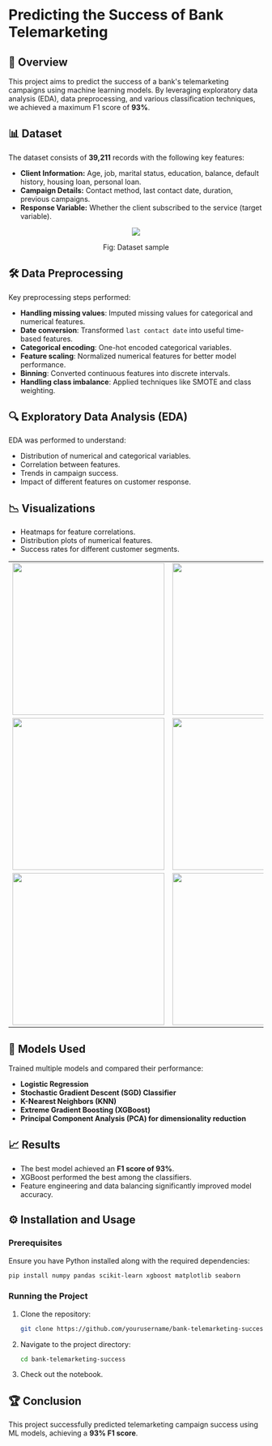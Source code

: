 # Predicting the Success of Bank Telemarketing

## 📌 Overview
This project aims to predict the success of a bank's telemarketing campaigns using machine learning models. By leveraging exploratory data analysis (EDA), data preprocessing, and various classification techniques, we achieved a maximum F1 score of **93%**.

## 📊 Dataset
The dataset consists of **39,211** records with the following key features:
- **Client Information:** Age, job, marital status, education, balance, default history, housing loan, personal loan.
- **Campaign Details:** Contact method, last contact date, duration, previous campaigns.
- **Response Variable:** Whether the client subscribed to the service (target variable).

<div align="center">
   <img src="https://github.com/user-attachments/assets/d848509e-0728-490b-b2d5-96b6cbcdef46">
   <p>Fig: Dataset sample</p>
</div>

## 🛠️ Data Preprocessing
Key preprocessing steps performed:
- **Handling missing values**: Imputed missing values for categorical and numerical features.
- **Date conversion**: Transformed `last contact date` into useful time-based features.
- **Categorical encoding**: One-hot encoded categorical variables.
- **Feature scaling**: Normalized numerical features for better model performance.
- **Binning**: Converted continuous features into discrete intervals.
- **Handling class imbalance**: Applied techniques like SMOTE and class weighting.

## 🔍 Exploratory Data Analysis (EDA)
EDA was performed to understand:
- Distribution of numerical and categorical variables.
- Correlation between features.
- Trends in campaign success.
- Impact of different features on customer response.

## 📉 Visualizations
- Heatmaps for feature correlations.
- Distribution plots of numerical features.
- Success rates for different customer segments.
  
<table>
  <tr>
    <td>
      <img src="https://github.com/user-attachments/assets/d7d40775-e815-4979-9203-7384677f713e" width="300">
    </td>
    <td>
      <img src="https://github.com/user-attachments/assets/b6133302-29e4-4a3c-a58d-a91ba8c9aea2" width="300">
    </td>
    <td>
      <img src="https://github.com/user-attachments/assets/6729d210-3383-40be-a592-f90227feea8c" width="300">
    </td>
  </tr>
  <tr>
    <td>
      <img src="https://github.com/user-attachments/assets/37eca970-b2ed-49c0-984b-048609e14a24" width="300">
    </td>
    <td>
      <img src="https://github.com/user-attachments/assets/8e00429d-540d-4eb5-b06f-ac4f95a7af3f" width="300">
    </td>
    <td>
      <img src="https://github.com/user-attachments/assets/65416d7d-fca4-4a2e-9301-5e64b8bcf5e4" width="300">
    </td>
  </tr>
  <tr>
    <td>
      <img src="https://github.com/user-attachments/assets/1f00c017-0c6f-42d3-b07b-952363dfcab0" width="300">
    </td>
    <td>
      <img src="https://github.com/user-attachments/assets/aae362ac-677e-4fdb-8afc-6ffb5c9db175" width="300">
    </td>
    <td>
      <img src="https://github.com/user-attachments/assets/c1ee9eed-4246-4f2b-b6f5-dac332f27461" width="300">
    </td>
  </tr>
</table>



## 🤖 Models Used
Trained multiple models and compared their performance:
- **Logistic Regression**
- **Stochastic Gradient Descent (SGD) Classifier**
- **K-Nearest Neighbors (KNN)**
- **Extreme Gradient Boosting (XGBoost)**
- **Principal Component Analysis (PCA) for dimensionality reduction**

## 📈 Results
- The best model achieved an **F1 score of 93%**.
- XGBoost performed the best among the classifiers.
- Feature engineering and data balancing significantly improved model accuracy.

## ⚙️ Installation and Usage
###  Prerequisites
Ensure you have Python installed along with the required dependencies:
```bash
pip install numpy pandas scikit-learn xgboost matplotlib seaborn
```

### Running the Project
1. Clone the repository:
   ```bash
   git clone https://github.com/yourusername/bank-telemarketing-success.git
   ```
2. Navigate to the project directory:
   ```bash
   cd bank-telemarketing-success
   ```

3. Check out the notebook.

## 🏆 Conclusion
This project successfully predicted telemarketing campaign success using ML models, achieving a **93% F1 score**. 


